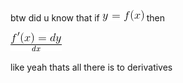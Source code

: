 btw did u know that if ![math:y=f(x)][] then

![math:f'(x)={dy}\over{dx}][]

like yeah thats all there is to derivatives

[math:y=f(x)]: images/math/7c1c9491ba7c6e8d6d2cfa82e39b22ca.gif
[math:f'(x)={dy}\over{dx}]: images/math/776c306cc80aac5f184f0ff2362b8992.gif
[math:f'(x)=\over{dy}{dx}]: images/math/a101043c5fc6c8c937c08f6d80eab559.gif
[math:f'(x)=\over{dy}{dx}]: images/math/a101043c5fc6c8c937c08f6d80eab559.gif
